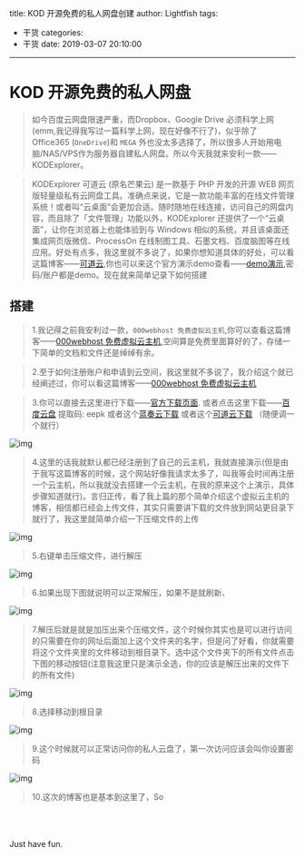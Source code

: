 title: KOD 开源免费的私人网盘创建
author: Lightfish
tags:
  - 干货
categories:
  - 干货
date: 2019-03-07 20:10:00

---
# KOD 开源免费的私人网盘

>如今百度云网盘限速严重，而Dropbox、Google Drive 必须科学上网(emm,我记得我写过一篇科学上网，现在好像不行了)，似乎除了 Office365 (`OneDrive`)和 `MEGA` 外也没太多选择了，所以很多人开始用电脑/NAS/VPS作为服务器自建私人网盘。所以今天我就来安利一款——KODExplorer。

<!-- more -->

>KODExplorer 可道云 (原名芒果云) 是一款基于 PHP 开发的开源 WEB 网页版轻量级私有云网盘工具。准确点来说，它是一款功能丰富的在线文件管理系统！或者叫“云桌面”会更加合适。随时随地在线连接，访问自己的网盘内容，而且除了「文件管理」功能以外，KODExplorer 还提供了一个“云桌面”，让你在浏览器上也能体验到与 Windows 相似的系统，并且该桌面还集成网页版微信、ProcessOn 在线制图工具、石墨文档、百度脑图等在线应用。好处有点多，我这里就不多说了，如果你想知道具体的好处，可以看这篇博客——[可道云](https://www.iplaysoft.com/kodexplorer.html),你也可以来这个官方演示demo查看——[demo演示](http://demo.kodcloud.com/index.php),密码/账户都是demo。现在就来简单记录下如何搭建

## 搭建

>1.我记得之前我安利过一款，`000webhost 免费虚拟云主机`,你可以查看这篇博客——[000webhost 免费虚拟云主机](/2019/02/09/000webhost-免费虚拟云主机/),空间算是免费里面算好的了，存储一下简单的文档和文件还是绰绰有余。

>2.至于如何注册账户和申请到云空间，我这里就不多说了，我介绍这个就已经阐述过，你可以看这篇博客——[000webhost 免费虚拟云主机](/2019/02/09/000webhost-免费虚拟云主机/)

>3.你可以直接去这里进行下载——[官方下载页面](https://kodcloud.com/download/). 或者点击这里下载——[百度云盘](https://pan.baidu.com/s/14_NFLAfVOctOsjOTLoaHMQ) 提取码: eepk 或者这个[蓝奏云下载](https://www.lanzous.com/i3cnt0h) 或者这个[可道云下载](http://lightfish.cf/index.php?share/file&user=1&sid=u7P4fdFI)  （随便调一个就行）

![img](http://qnpic.top\kod%5C1.jpg)

>4.这里的话我就默认都已经注册到了自己的云主机，我就直接演示(但是由于我写这篇博客的时候，这个网站好像我请求太多了，叫我等会时间再注册一个云主机，所以我就没去搭建一个云主机，在我的原来这个上演示，具体步骤知道就行)。言归正传，看了我上篇的那个简单介绍这个虚拟云主机的博客，相信都已经会上传文件，其实只需要讲下载的文件放到网站更目录下就行了，我这里就简单介绍一下压缩文件的上传

![img](http://qnpic.top\kod%5C2.jpg)

>5.右键单击压缩文件，进行解压

![img](http://qnpic.top\kod%5C3.jpg)

>6.如果出现下图就说明可以正常解压，如果不是就刷新、

![img](http://qnpic.top\kod%5C4.jpg)

>7.解压后就是就是加压出来个压缩文件，这个时候你其实也是可以进行访问的只需要在你的网址后面加上这个文件夹的名字，但是问了好看，你就需要将这个文件夹里的文件移动到根目录下。选中这个文件夹下的所有文件点击下图的移动按钮(注意我这里只是演示全选，你的应该是解压出来的文件下的所有文件)

![img](http://qnpic.top\kod%5C5.jpg)

>8.选择移动到根目录

![img](http://qnpic.top\kod%5C6.jpg)

>9.这个时候就可以正常访问你的私人云盘了，第一次访问应该会叫你设置密码

![img](http://qnpic.top\kod%5C7.jpg)

>10.这次的博客也是基本到这里了，So

<br><br><br>Just have fun.
